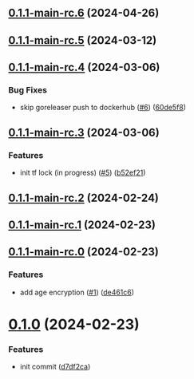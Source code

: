 ## [0.1.1-main-rc.6](https://github.com/kholisrag/terraform-backend-gitops/compare/v0.1.1-main-rc.5...v0.1.1-main-rc.6) (2024-04-26)



## [0.1.1-main-rc.5](https://github.com/kholisrag/terraform-backend-gitops/compare/v0.1.1-main-rc.4...v0.1.1-main-rc.5) (2024-03-12)



## [0.1.1-main-rc.4](https://github.com/kholisrag/terraform-backend-gitops/compare/v0.1.1-main-rc.3...v0.1.1-main-rc.4) (2024-03-06)


### Bug Fixes

* skip goreleaser push to dockerhub ([#6](https://github.com/kholisrag/terraform-backend-gitops/issues/6)) ([60de5f8](https://github.com/kholisrag/terraform-backend-gitops/commit/60de5f8cb7ca5de2384cd25a728bb5280c9a84a0))



## [0.1.1-main-rc.3](https://github.com/kholisrag/terraform-backend-gitops/compare/v0.1.1-main-rc.2...v0.1.1-main-rc.3) (2024-03-06)


### Features

* init tf lock (in progress) ([#5](https://github.com/kholisrag/terraform-backend-gitops/issues/5)) ([b52ef21](https://github.com/kholisrag/terraform-backend-gitops/commit/b52ef2177a1680463e2013de9aba88a22e3a62b5))



## [0.1.1-main-rc.2](https://github.com/kholisrag/terraform-backend-gitops/compare/v0.1.1-main-rc.1...v0.1.1-main-rc.2) (2024-02-24)



## [0.1.1-main-rc.1](https://github.com/kholisrag/terraform-backend-gitops/compare/v0.1.1-main-rc.0...v0.1.1-main-rc.1) (2024-02-23)



## [0.1.1-main-rc.0](https://github.com/kholisrag/terraform-backend-gitops/compare/v0.1.0...v0.1.1-main-rc.0) (2024-02-23)


### Features

* add age encryption ([#1](https://github.com/kholisrag/terraform-backend-gitops/issues/1)) ([de461c6](https://github.com/kholisrag/terraform-backend-gitops/commit/de461c60dba9da9bf9d174d706c4e8957d25e316))



# [0.1.0](https://github.com/kholisrag/terraform-backend-gitops/compare/d7df2caf14b30e0c8976210155bf673d87c311ab...v0.1.0) (2024-02-23)


### Features

* init commit ([d7df2ca](https://github.com/kholisrag/terraform-backend-gitops/commit/d7df2caf14b30e0c8976210155bf673d87c311ab))



